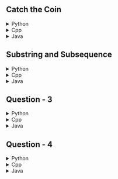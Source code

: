 ## Catch the Coin

<details>
<summary>Python</summary>

```python
ef solve():
    x,y = map(int,input().split())
    if y<=-2:
        print('NO')
        return 
    else:
        print('YES')
        return 
    


for _ in range(int(input())):
    solve()
    
```

</details>

<details>
<summary>Cpp</summary>

```cpp
#include <iostream>
using namespace std;

void solve() {
    int x, y;
    cin >> x >> y;
    if (y <= -2) {
        cout << "NO" << endl;
        return;
    } else {
        cout << "YES" << endl;
        return;
    }
}

int main() {
    int t;
    cin >> t;
    while (t--) {
        solve();
    }
    return 0;
}

```

</details>

<details>
<summary>Java</summary>

```java
import java.util.Scanner;

public class Main {
    public static void solve(Scanner sc) {
        int x = sc.nextInt();
        int y = sc.nextInt();
        if (y <= -2) {
            System.out.println("NO");
            return;
        } else {
            System.out.println("YES");
            return;
        }
    }

    public static void main(String[] args) {
        Scanner sc = new Scanner(System.in);
        int t = sc.nextInt();
        for (int i = 0; i < t; i++) {
            solve(sc);
        }
    }
}

```

</details>

## Substring and Subsequence

<details>
<summary>Python</summary>

```python
def solve():
    a = input().strip()
    b = input().strip()
    ans = len(a)+len(b)
    for i in range(len(b)):
        ind = i
        for j in range(len(a)):
            if ind<len(b) and a[j] == b[ind]:
                ind+=1
        ans = min(ans,len(a)+len(b)+i-ind)

    print(ans)


for _ in range(int(input())):
    solve()
```

</details>

<details>
<summary>Cpp</summary>

```cpp
#include <iostream>
#include <string>
#include <algorithm>

using namespace std;

void solve() {
    string a, b;
    cin >> a >> b;
    int ans = a.length() + b.length();
    for (int i = 0; i < b.length(); ++i) {
        int ind = i;
        for (int j = 0; j < a.length(); ++j) {
            if (ind < b.length() && a[j] == b[ind]) {
                ++ind;
            }
        }
        ans = min(ans, static_cast<int>(a.length() + b.length() + i - ind));
    }
    cout << ans << endl;
}

int main() {
    int t;
    cin >> t;
    while (t--) {
        solve();
    }
    return 0;
}

```

</details>

<details>
<summary>Java</summary>

```java
import java.util.Scanner;

public class Main {
    public static void solve(Scanner sc) {
        String a = sc.next();
        String b = sc.next();
        int ans = a.length() + b.length();
        for (int i = 0; i < b.length(); ++i) {
            int ind = i;
            for (int j = 0; j < a.length(); ++j) {
                if (ind < b.length() && a.charAt(j) == b.charAt(ind)) {
                    ++ind;
                }
            }
            ans = Math.min(ans, a.length() + b.length() + i - ind);
        }
        System.out.println(ans);
    }

    public static void main(String[] args) {
        Scanner sc = new Scanner(System.in);
        int t = sc.nextInt();
        while (t-- > 0) {
            solve(sc);
        }
    }
}

```

</details>

## Question - 3

<details>
<summary>Python</summary>

```python

```

</details>

<details>
<summary>Cpp</summary>

```cpp

```

</details>

<details>
<summary>Java</summary>

```java

```

</details>

## Question - 4

<details>
<summary>Python</summary>

```python

```

</details>

<details>
<summary>Cpp</summary>

```cpp

```

</details>

<details>
<summary>Java</summary>

```java

```

</details>
